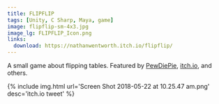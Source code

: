 ```yaml
---
title: FLIPFLIP
tags: [Unity, C Sharp, Maya, game]
image: flipflip-sm-4x3.jpg
image_lg: FLIPFLIP_Icon.png
links:
  download: https://nathanwentworth.itch.io/flipflip/
---
```

A small game about flipping tables. Featured by [PewDiePie](https://youtu.be/n5nPR4rmBu0?t=157), [itch.io](https://twitter.com/itchio/status/584928245214089217), and others.

{% include img.html url='Screen Shot 2018-05-22 at 10.25.47 am.png' desc='itch.io tweet' %}
